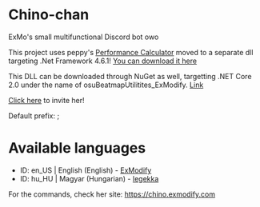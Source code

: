 ﻿# Chino-chan
ExMo's small multifunctional Discord bot owo

This project uses peppy's [Performance Calculator](https://github.com/ppy/osu-tools/tree/master/PerformanceCalculator) moved to a separate dll targeting .Net Framework 4.6.1! [You can download it here](https://drive.google.com/open?id=1ZGslNN8MTuEGHuzuWiw_Y-X5XX5Ce6IL)

This DLL can be downloaded through NuGet as well, targetting .NET Core 2.0 under the name of osuBeatmapUtilitites_ExModify. [Link](https://www.nuget.org/packages/osuBeatmapUtilities_ExModify/)

[Click here](https://discordapp.com/oauth2/authorize?client_id=271658919443562506&scope=bot&permissions=0) to invite her!

Default prefix: ;

# Available languages
- ID: en_US | English (English) - [ExModify](https://github.com/ExModify)
- ID: hu_HU | Magyar (Hungarian) - [legekka](https://github.com/legekka)

For the commands, check her site: https://chino.exmodify.com

